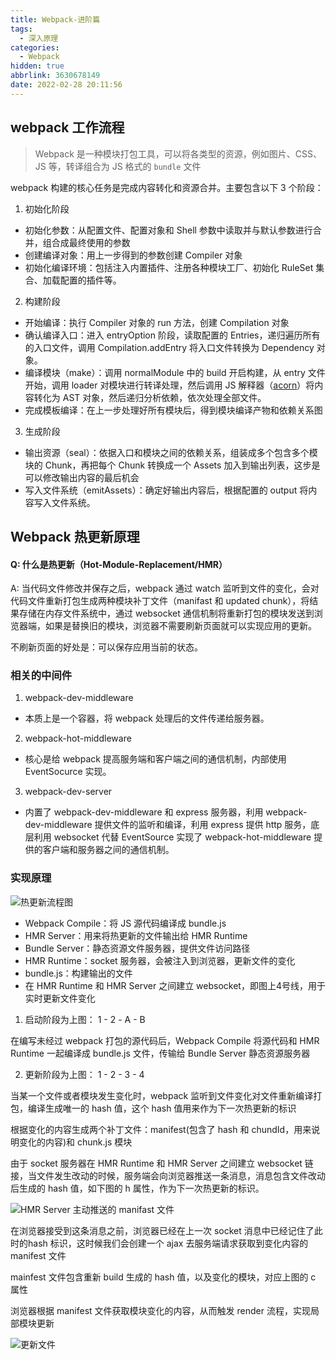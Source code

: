 ```yaml
---
title: Webpack-进阶篇
tags:
  - 深入原理
categories:
  - Webpack
hidden: true
abbrlink: 3630678149
date: 2022-02-28 20:11:56
---
```


## webpack 工作流程

> Webpack 是一种模块打包工具，可以将各类型的资源，例如图片、CSS、JS 等，转译组合为 JS 格式的 `bundle` 文件

webpack 构建的核心任务是完成内容转化和资源合并。主要包含以下 3 个阶段：
1. 初始化阶段
  - 初始化参数：从配置文件、配置对象和 Shell 参数中读取并与默认参数进行合并，组合成最终使用的参数
  - 创建编译对象：用上一步得到的参数创建 Compiler 对象
  - 初始化编译环境：包括注入内置插件、注册各种模块工厂、初始化 RuleSet 集合、加载配置的插件等。
2. 构建阶段
  - 开始编译：执行 Compiler 对象的 run 方法，创建 Compilation 对象
  - 确认编译入口：进入 entryOption 阶段，读取配置的 Entries，递归遍历所有的入口文件，调用 Compilation.addEntry 将入口文件转换为 Dependency 对象。
  - 编译模块（make）：调用 normalModule 中的 build 开启构建，从 entry 文件开始，调用 loader 对模块进行转译处理，然后调用 JS 解释器（[acorn](https://www.npmjs.com/package/acorn)）将内容转化为 AST 对象，然后递归分析依赖，依次处理全部文件。
  - 完成模板编译：在上一步处理好所有模块后，得到模块编译产物和依赖关系图
3. 生成阶段
  - 输出资源（seal）：依据入口和模块之间的依赖关系，组装成多个包含多个模块的 Chunk，再把每个 Chunk 转换成一个 Assets 加入到输出列表，这步是可以修改输出内容的最后机会
  - 写入文件系统（emitAssets）：确定好输出内容后，根据配置的 output 将内容写入文件系统。

## Webpack 热更新原理

#### Q: 什么是热更新（Hot-Module-Replacement/HMR）

A: 当代码文件修改并保存之后，webpack 通过 watch 监听到文件的变化，会对代码文件重新打包生成两种模块补丁文件（manifast 和 updated chunk），将结果存储在内存文件系统中，通过 websocket 通信机制将重新打包的模块发送到浏览器端，如果是替换旧的模块，浏览器不需要刷新页面就可以实现应用的更新。

不刷新页面的好处是：可以保存应用当前的状态。

### 相关的中间件

1. webpack-dev-middleware
  - 本质上是一个容器，将 webpack 处理后的文件传递给服务器。
2. webpack-hot-middleware
  - 核心是给 webpack 提高服务端和客户端之间的通信机制，内部使用 EventSocurce 实现。
3. webpack-dev-server
  - 内置了 webpack-dev-middleware 和 express 服务器，利用 webpack-dev-middleware 提供文件的监听和编译，利用 express 提供 http 服务，底层利用 websocket 代替 EventSource 实现了 webpack-hot-middleware 提供的客户端和服务器之间的通信机制。

### 实现原理

![热更新流程图](image_01.png)

- Webpack Compile：将 JS 源代码编译成 bundle.js
- HMR Server：用来将热更新的文件输出给 HMR Runtime
- Bundle Server：静态资源文件服务器，提供文件访问路径
- HMR Runtime：socket 服务器，会被注入到浏览器，更新文件的变化
- bundle.js：构建输出的文件
- 在 HMR Runtime 和 HMR Server 之间建立 websocket，即图上4号线，用于实时更新文件变化

1. 启动阶段为上图： 1 - 2 - A - B

在编写未经过 webpack 打包的源代码后，Webpack Compile 将源代码和 HMR Runtime 一起编译成 bundle.js 文件，传输给 Bundle Server 静态资源服务器

2. 更新阶段为上图： 1 - 2 - 3 - 4

当某一个文件或者模块发生变化时，webpack 监听到文件变化对文件重新编译打包，编译生成唯一的 hash 值，这个 hash 值用来作为下一次热更新的标识

根据变化的内容生成两个补丁文件：manifest(包含了 hash 和 chundId，用来说明变化的内容)和 chunk.js 模块

由于 socket 服务器在 HMR Runtime 和 HMR Server 之间建立 websocket 链接，当文件发生改动的时候，服务端会向浏览器推送一条消息，消息包含文件改动后生成的 hash 值，如下图的 h 属性，作为下一次热更新的标识。

![HMR Server 主动推送的 manifast 文件](image_02.png)

在浏览器接受到这条消息之前，浏览器已经在上一次 socket 消息中已经记住了此时的hash 标识，这时候我们会创建一个 ajax 去服务端请求获取到变化内容的 manifest 文件

mainfest 文件包含重新 build 生成的 hash 值，以及变化的模块，对应上图的 c 属性

浏览器根据 manifest 文件获取模块变化的内容，从而触发 render 流程，实现局部模块更新

![更新文件](image_03.png)